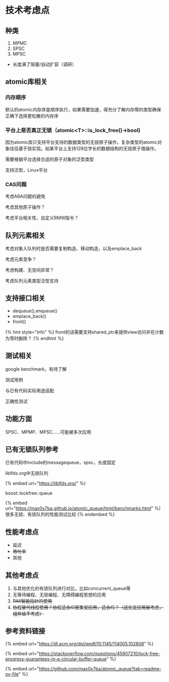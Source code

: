 # 技术考虑点

## 种类

1. MPMC
2. SPSC
3. MPSC

* 长度满了阻塞/自动扩容（调研）

## atomic库相关

### 内存顺序

默认的atomic内存序是顺序执行，如果需要加速，得充分了解内存障的类型确保正确下选择更松散的内存序

### 平台上是否真正无锁（atomic\<T>::is\_lock\_free()->bool)

因为atomic库只支持平台支持的数据类型的无锁原子操作，复杂类型的atomic对象往往基于锁实现。如某平台上支持128位字长的数据结构的无锁原子值操作。

需要根据平台选择合适的原子对象的泛型类型

支持泛型，Linux平台

### CAS问题

考虑ABA问题的避免

考虑其他原子操作？

考虑平台相关性，自定义RMW指令？

## 队列元素相关

考虑对象入队列时是否需要复制构造、移动构造，以及emplace\_back

考虑元素竞争？

考虑构建、无空间异常？

考虑队列元素类型泛型支持

## 支持接口相关

* dequeue(),enqueue()
* emplace\_back()
* front() &#x20;

{% hint style="info" %}
front的话需要支持shared\_ptr来提供view访问并在计数为零时删除？
{% endhint %}

## 测试相关

google benchmark，有待了解

测试用例

与已有代码实际用途适配

正确性测试

## 功能方面

SPSC、MPMP、MPSC……可能被多次应用

## 已有无锁队列参考

已有代码中include的messagequeue，spsc，长度固定

liblfds.org中无锁队列

{% embed url="https://liblfds.org/" %}

boost::lockfree::queue

{% embed url="https://max0x7ba.github.io/atomic_queue/html/benchmarks.html" %}
很多无锁、有锁队列的性能测试比较
{% endembed %}



## 性能考虑点

* 延迟
* ~~吞吐率~~
* 其他

## 其他考虑点

1. 与其他优化的有锁队列进行对比，比如concurrent\_queue等
2. 无等待编程、无锁编程、无障碍编程思想的应用
3. ~~RAII智能指针的使用~~
4. ~~协程替代线程使用？协程适合IO密集型应用，适合吗？（这些是应用层考虑，组件级不考虑）~~

## 参考资料链接

{% embed url="https://dl.acm.org/doi/epdf/10.1145/114005.102808" %}

{% embed url="https://stackoverflow.com/questions/45907210/lock-free-progress-guarantees-in-a-circular-buffer-queue" %}

{% embed url="https://github.com/max0x7ba/atomic_queue?tab=readme-ov-file" %}
